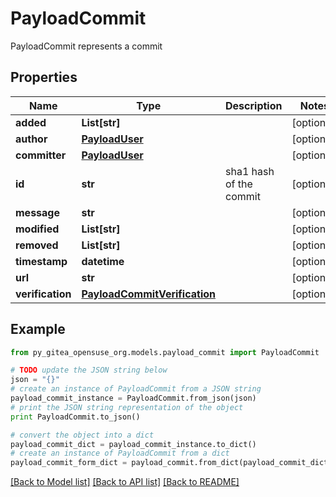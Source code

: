 # PayloadCommit

PayloadCommit represents a commit

## Properties
Name | Type | Description | Notes
------------ | ------------- | ------------- | -------------
**added** | **List[str]** |  | [optional] 
**author** | [**PayloadUser**](PayloadUser.md) |  | [optional] 
**committer** | [**PayloadUser**](PayloadUser.md) |  | [optional] 
**id** | **str** | sha1 hash of the commit | [optional] 
**message** | **str** |  | [optional] 
**modified** | **List[str]** |  | [optional] 
**removed** | **List[str]** |  | [optional] 
**timestamp** | **datetime** |  | [optional] 
**url** | **str** |  | [optional] 
**verification** | [**PayloadCommitVerification**](PayloadCommitVerification.md) |  | [optional] 

## Example

```python
from py_gitea_opensuse_org.models.payload_commit import PayloadCommit

# TODO update the JSON string below
json = "{}"
# create an instance of PayloadCommit from a JSON string
payload_commit_instance = PayloadCommit.from_json(json)
# print the JSON string representation of the object
print PayloadCommit.to_json()

# convert the object into a dict
payload_commit_dict = payload_commit_instance.to_dict()
# create an instance of PayloadCommit from a dict
payload_commit_form_dict = payload_commit.from_dict(payload_commit_dict)
```
[[Back to Model list]](../README.md#documentation-for-models) [[Back to API list]](../README.md#documentation-for-api-endpoints) [[Back to README]](../README.md)


